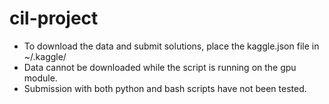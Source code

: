# cil-project
* To download the data and submit solutions, place the kaggle.json file in ~/.kaggle/
* Data cannot be downloaded while the script is running on the gpu module.
* Submission with both python and bash scripts have not been tested.
